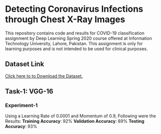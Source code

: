 # Detecting Coronavirus Infections through Chest X-Ray Images
This repository contains code and results for COVID-19 classification assignment by
Deep Learning Spring 2020 course offered at Information Technology University,
Lahore, Pakistan. This assignment is only for learning purposes and is not intended to
be used for clinical purposes.

## Dataset Link
[Click here to to Download the Dataset.](https://drive.google.com/file/d/1-HQQciKYfwAO3oH7ci6zhg45DduvkpnK/view)

## Task-1: VGG-16
### Experiment-1
Using a Learning Rate of 0.0001 and Momentum of 0.9, Following were the Results:
**Training Accuracy**: 92%
**Validation Accuracy**: 89%
**Testing Accuracy**: 93%


